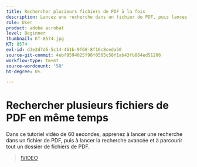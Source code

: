 ```yaml
---
title: Rechercher plusieurs fichiers de PDF à la fois
description: Lancez une recherche dans un fichier de PDF, puis lancez la recherche avancée et recherchez un dossier complet de fichiers de PDF
role: User
product: adobe acrobat
level: Beginner
thumbnail: KT-8574.jpg
KT: 8574
exl-id: d3e2d7d6-5c14-461b-9f68-8f16c8ceda50
source-git-commit: 4ebf9594025f98f0505c58f1ab43fb864ed51206
workflow-type: tm+mt
source-wordcount: '58'
ht-degree: 0%

---
```


# Rechercher plusieurs fichiers de PDF en même temps

Dans ce tutoriel vidéo de 60 secondes, apprenez à lancer une recherche dans un fichier de PDF, puis à lancer la recherche avancée et à parcourir tout un dossier de fichiers de PDF.

>[!VIDEO](https://video.tv.adobe.com/v/336363?quality=12&learn=on&hidetitle=true)
